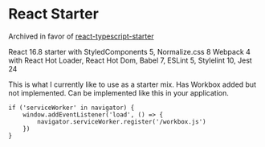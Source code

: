 # React Starter

Archived in favor of [react-typescript-starter](https://github.com/rockerBOO/react-typescript-starter)

React 16.8 starter with StyledComponents 5, Normalize.css 8
Webpack 4 with React Hot Loader, React Hot Dom, Babel 7, ESLint 5, Stylelint 10, Jest 24

This is what I currently like to use as a starter mix. Has Workbox added but not implemented. Can be implemented like this in your application.

```
if ('serviceWorker' in navigator) {
	window.addEventListener('load', () => {
		navigator.serviceWorker.register('/workbox.js')
	})
}
```
